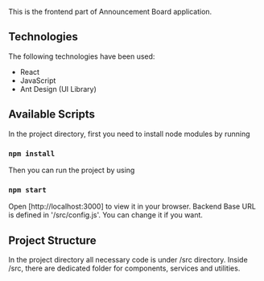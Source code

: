 This is the frontend part of Announcement Board application. 

## Technologies
The following technologies have been used:  
- React
- JavaScript
- Ant Design (UI Library)

## Available Scripts
In the project directory, first you need to install node modules by running 
### `npm install` 

Then you can run the project by using 
### `npm start`

Open [http://localhost:3000] to view it in your browser.
Backend Base URL is defined in '/src/config.js'. You can change it if you want.

## Project Structure
In the project directory all necessary code is under /src directory. 
Inside /src, there are dedicated folder for components, services and utilities.  


